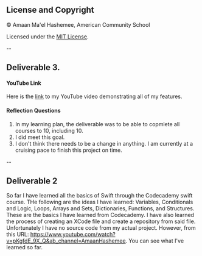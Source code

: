 ## License and Copyright

© Amaan Ma'el Hashemee, American Community School

Licensed under the [MIT License](LICENSE).

--

## Deliverable 3.

#### YouTube Link

Here is the [link](https://youtu.be/soYuD5fZYYE) to my YouTube video demonstrating all of my features.

#### Reflection Questions

1. In my learning plan, the deliverable was to be able to copmlete all courses to 10, including 10. 
2. I did meet this goal.
4. I don't think there needs to be a change in anything. I am currently at a cruising pace to finish this project on time.

--

## Deliverable 2

So far I have learned all the basics of Swift through the Codecademy swift course. THe following are the ideas I have learned: Variables, Conditionals and Logic, Loops,
Arrays and Sets, Dictionaries, Functions, and Structures. These are the basics I have learned from Codecademy. I have also learned the process of creating an XCode file
and create a repository from said file. Unfortunately I have no source code from my actual project. However, from this URL: 
https://www.youtube.com/watch?v=pKgfdE_9X_Q&ab_channel=AmaanHashemee. You can see what I've learned so far. 
